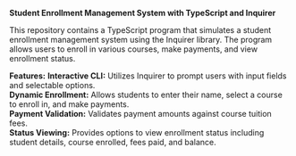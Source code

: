 **Student Enrollment Management System with TypeScript and Inquirer**

This repository contains a TypeScript program that simulates a student enrollment management system using the Inquirer library. The program allows users to enroll in various courses, make payments, and view enrollment status.

**Features:**
**Interactive CLI:** Utilizes Inquirer to prompt users with input fields and selectable options.<br>
**Dynamic Enrollment:** Allows students to enter their name, select a course to enroll in, and make payments.<br>
**Payment Validation:** Validates payment amounts against course tuition fees.<br>
**Status Viewing:** Provides options to view enrollment status including student details, course enrolled, fees paid, and balance.<br>
